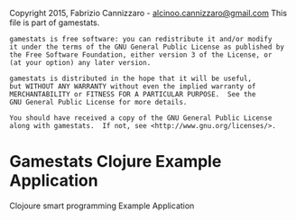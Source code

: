  Copyright 2015, Fabrizio Cannizzaro - alcinoo.cannizzaro@gmail.com
 This file is part of gamestats.

    gamestats is free software: you can redistribute it and/or modify
    it under the terms of the GNU General Public License as published by
    the Free Software Foundation, either version 3 of the License, or
    (at your option) any later version.

    gamestats is distributed in the hope that it will be useful,
    but WITHOUT ANY WARRANTY without even the implied warranty of
    MERCHANTABILITY or FITNESS FOR A PARTICULAR PURPOSE.  See the
    GNU General Public License for more details.

    You should have received a copy of the GNU General Public License
    along with gamestats.  If not, see <http://www.gnu.org/licenses/>.

# Gamestats Clojure Example Application
Clojoure smart programming Example Application
